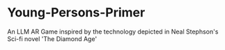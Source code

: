 # Young-Persons-Primer
An LLM AR Game  inspired by the technology depicted in Neal Stephson's Sci-fi novel 'The Diamond Age'
